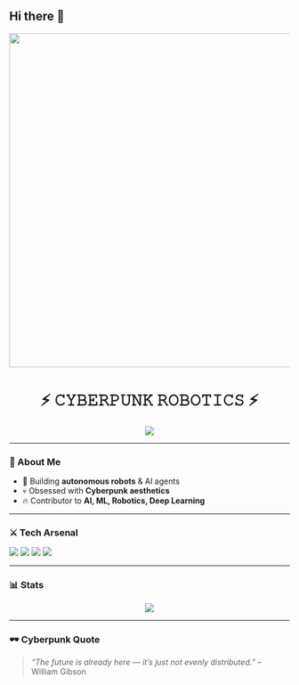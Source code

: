 ## Hi there 👋


<!-- Banner -->
<p align="center">
  <img src="https://media.giphy.com/media/qgQUggAC3Pfv687qPC/giphy.gif" width="600" />
</p>

<h1 align="center">
  ⚡ 𝙲𝚈𝙱𝙴𝚁𝙿𝚄𝙽𝙺 𝚁𝙾𝙱𝙾𝚃𝙸𝙲𝚂 ⚡
</h1>

<!-- Typing animation -->
<p align="center">
  <a href="https://git.io/typing-svg">
    <img src="https://readme-typing-svg.herokuapp.com?font=Orbitron&size=25&duration=3000&color=00FFEA&center=true&vCenter=true&lines=AI+Engineer;Robotics+Developer;Neural+Dreamer" />
  </a>
</p>

---

### 🧠 About Me
- 🚀 Building **autonomous robots** & AI agents  
- 💀 Obsessed with **Cyberpunk aesthetics**  
- 🔥 Contributor to **AI, ML, Robotics, Deep Learning**

---

### ⚔️ Tech Arsenal
<p>
  <img src="https://img.shields.io/badge/Python-0d1117?style=for-the-badge&logo=python&logoColor=00FFEA" />
  <img src="https://img.shields.io/badge/ROS2-0d1117?style=for-the-badge&logo=ros&logoColor=ff0066" />
  <img src="https://img.shields.io/badge/TensorFlow-0d1117?style=for-the-badge&logo=tensorflow&logoColor=fcee0c" />
  <img src="https://img.shields.io/badge/PyTorch-0d1117?style=for-the-badge&logo=pytorch&logoColor=ff0066" />
</p>

---

### 📊 Stats
<p align="center">
  <img src="https://github-readme-stats.vercel.app/api?username=TUUSUARIO&show_icons=true&theme=radical&hide_border=true&bg_color=0d1117&title_color=00FFEA&icon_color=ff0066&text_color=FFFFFF" />
</p>

---

### 🕶️ Cyberpunk Quote
> *“The future is already here — it’s just not evenly distributed.”* – William Gibson

<!--
**edvrepo/edvrepo** is a ✨ _special_ ✨ repository because its `README.md` (this file) appears on your GitHub profile.

Here are some ideas to get you started:

- 🔭 I’m currently working on ...
- 🌱 I’m currently learning ...
- 👯 I’m looking to collaborate on ...
- 🤔 I’m looking for help with ...
- 💬 Ask me about ...
- 📫 How to reach me: ...
- 😄 Pronouns: ...
- ⚡ Fun fact: ...
-->
